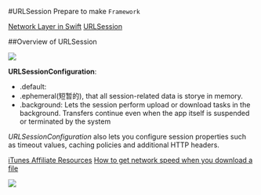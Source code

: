 #URLSession
Prepare to make `Framework`

[Network Layer in Swift](https://medium.com/flawless-app-stories/writing-network-layer-in-swift-protocol-oriented-approach-4fa40ef1f908)
[URLSession](https://www.raywenderlich.com/158106/urlsession-tutorial-getting-started)

##Overview of URLSession

![](https://ws4.sinaimg.cn/large/006tNc79gy1frni98m2igj30l40dawei.jpg)

**URLSessionConfiguration**:
* .default: 
* .ephemeral(短暂的), that all session-related data is storye in memory.
* .background: Lets the session perform upload or download tasks in the background. Transfers continue even when the app itself is suspended or terminated by the system

*URLSessionConfiguration* also lets you configure session properties such as timeout values, caching policies and additional HTTP headers.


[iTunes Affiliate Resources](https://www.raywenderlich.com/158106/urlsession-tutorial-getting-started)
[How to get network speed when you download a file](https://stackoverflow.com/questions/33887748/right-way-of-determining-internet-speed-in-ios-8/33905072#33905072)

![](https://ws3.sinaimg.cn/large/006tNc79gy1frnih03f7zj30m30f30t6.jpg)



